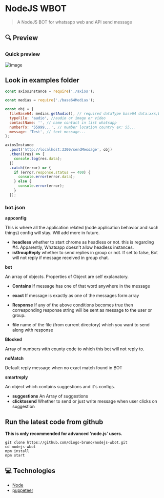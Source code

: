 # NodeJS WBOT

> A NodeJS BOT for whatsapp web and API send message

## 🔍 Preview

### Quick preview

![image](https://user-images.githubusercontent.com/11491923/96534187-9e31e900-1265-11eb-8211-ae0b4174aebe.png)

## Look in examples folder

```javascript
const axiosInstance = require('./axios');

const medias = require('./base64Medias');

const obj = {
  fileBase64: medias.getAudio(), // required dataType base64 data:xxx;base64,...
  typeFile: 'audio', //audio or image or video
  contactName: '', // name contact in list whatsapp
  numberTo: '55999...', // number location country ex: 55...
  message: 'Test', // text message...
};

axiosInstance
  .post('http://localhost:3300/sendMessage', obj)
  .then((res) => {
    console.log(res.data);
  })
  .catch((error) => {
    if (error.response.status == 400) {
      console.error(error.data);
    } else {
      console.error(error);
    }
  });
```

### bot.json

**appconfig**

This is where all the application related (node application behavior and such things) config will stay. Will add more in future.

- **headless** whether to start chrome as headless or not. this is regarding #4. Apparently, Whatsapp doesn't allow headless instances.
- **isGroupReply** whether to send replies in group or not. If set to false, Bot will not reply if message received in group chat.

**bot**

An array of objects. Properties of Object are self explanatory.

- **Contains** If message has one of that word anywhere in the message
- **exact** If message is exactly as one of the messages form array

- **Response** If any of the above conditions becomes true then corresponding response string will be sent as message to the user or group.

- **file** name of the file (from current directory) which you want to send along with response

**Blocked**

Array of numbers with county code to which this bot will not reply to.

**noMatch**

Default reply message when no exact match found in BOT

**smartreply**

An object which contains suggestions and it's configs.

- **suggestions** An Array of suggestions
- **clicktosend** Whether to send or just write message when user clicks on suggestion

## Run the latest code from github

**This is only recommended for advanced 'node.js' users.**

```
git clone https://github.com/diogo-bruno/nodejs-wbot.git
cd nodejs-wbot
npm install
npm start
```

## 💻 Technologies

- [Node](https://nodejs.org/en/)
- [puppeteer](https://github.com/GoogleChrome/puppeteer)

